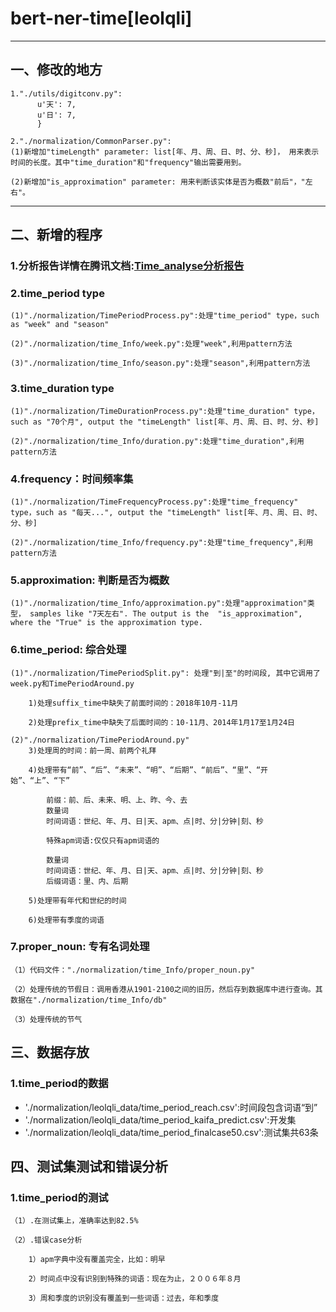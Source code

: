 # bert-ner-time[leolqli]
-------------------------------------
## 一、修改的地方
    1."./utils/digitconv.py": 
          u'天': 7,
          u'日': 7,
          }
    
    2."./normalization/CommonParser.py":
    (1)新增加"timeLength" parameter: list[年、月、周、日、时、分、秒]， 用来表示时间的长度。其中"time_duration"和"frequency"输出需要用到。
    
    (2)新增加"is_approximation" parameter: 用来判断该实体是否为概数"前后"，"左右"。
-------------------------------------

## 二、新增的程序

### 1.分析报告详情在腾讯文档:[Time_analyse分析报告](https://docs.qq.com/doc/DU1hxQ1JiQXB4WGNp)

### 2.time_period type
    (1)"./normalization/TimePeriodProcess.py":处理"time_period" type，such  as "week" and "season"
    
    (2)"./normalization/time_Info/week.py":处理"week",利用pattern方法
    
    (3)"./normalization/time_Info/season.py":处理"season",利用pattern方法

### 3.time_duration type
    (1)"./normalization/TimeDurationProcess.py":处理"time_duration" type，such as "70个月", output the "timeLength" list[年、月、周、日、时、分、秒]
    
    (2)"./normalization/time_Info/duration.py":处理"time_duration",利用pattern方法

### 4.frequency：时间频率集
    (1)"./normalization/TimeFrequencyProcess.py":处理"time_frequency" type，such as "每天...", output the "timeLength" list[年、月、周、日、时、分、秒]
    
    (2)"./normalization/time_Info/frequency.py":处理"time_frequency",利用pattern方法

### 5.approximation: 判断是否为概数
    (1)"./normalization/time_Info/approximation.py":处理"approximation"类型， samples like "7天左右". The output is the  "is_approximation", where the "True" is the approximation type.

### 6.time_period: 综合处理
    (1)"./normalization/TimePeriodSplit.py": 处理"到|至"的时间段, 其中它调用了week.py和TimePeriodAround.py
	
		1)处理suffix_time中缺失了前面时间的：2018年10月-11月
		
		2)处理prefix_time中缺失了后面时间的：10-11月、2014年1月17至1月24日
	
	(2)"./normalization/TimePeriodAround.py"
		3)处理周的时间：前一周、前两个礼拜
		
		4)处理带有“前”、“后”、“未来”、“明”、“后期”、“前后”、“里”、“开始”、“上”、“下”
		
			前缀：前、后、未来、明、上、昨、今、去
			数量词
			时间词语：世纪、年、月、日|天、apm、点|时、分|分钟|刻、秒
			
			特殊apm词语:仅仅只有apm词语的
			
			数量词
			时间词语：世纪、年、月、日|天、apm、点|时、分|分钟|刻、秒
			后缀词语：里、内、后期
			
		5)处理带有年代和世纪的时间
		
		6)处理带有季度的词语
		

### 7.proper_noun: 专有名词处理
    （1）代码文件："./normalization/time_Info/proper_noun.py"
    
    （2）处理传统的节假日：调用香港从1901-2100之间的旧历，然后存到数据库中进行查询。其数据在"./normalization/time_Info/db"
    
    （3）处理传统的节气

## 三、数据存放

### 1.time_period的数据

- './normalization/leolqli_data/time_period_reach.csv':时间段包含词语“到”
- './normalization/leolqli_data/time_period_kaifa_predict.csv':开发集
- './normalization/leolqli_data/time_period_finalcase50.csv':测试集共63条

## 四、测试集测试和错误分析

### 1.time_period的测试
    
    （1）.在测试集上，准确率达到82.5%

    （2）.错误case分析

        1）apm字典中没有覆盖完全，比如：明早

        2）时间点中没有识别到特殊的词语：现在为止，２００６年８月

        3）周和季度的识别没有覆盖到一些词语：过去，年和季度